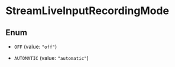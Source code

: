 

# StreamLiveInputRecordingMode

## Enum


* `OFF` (value: `"off"`)

* `AUTOMATIC` (value: `"automatic"`)




